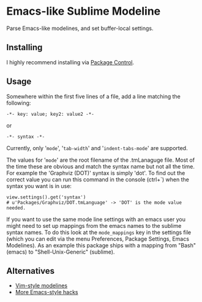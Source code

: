 # Emacs-like Sublime Modeline

Parse Emacs-like modelines, and set buffer-local settings.


## Installing

I highly recommend installing via [Package Control](http://wbond.net/sublime_packages/package_control).


## Usage

Somewhere within the first five lines of a file, add a line matching the following:

	-*- key: value; key2: value2 -*-

or

	-*- syntax -*-

Currently, only '`mode`', '`tab-width`' and '`indent-tabs-mode`' are supported.

The values for '`mode`' are the root filename of the .tmLanaguge file. Most of
the time these are obvious and match the syntax name but not all the time. For
example the 'Graphviz (DOT)' syntax is simply 'dot'. To find out the correct
value you can run this command in the console (ctrl+\`) when the syntax you want is in
use:

	view.settings().get('syntax')
	# u'Packages/Graphviz/DOT.tmLanguage' -> 'DOT' is the mode value needed.

If you want to use the same mode line settings with an emacs user you might need
to set up mappings from the emacs names to the sublime syntax names. To do this
look at the `mode_mappings` key in the settings file (which you can edit via the
menu Preferences, Package Settings, Emacs Modelines). As an example this package
ships with a mapping from "Bash" (emacs) to "Shell-Unix-Generic" (sublime).

## Alternatives

* [Vim-style modelines](https://github.com/SublimeText/Modelines)
* [More Emacs-style hacks](http://software.clapper.org/ST2EmacsMiscellanea/)
